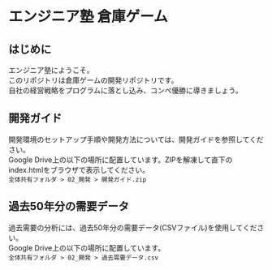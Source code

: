 # エンジニア塾 倉庫ゲーム

## はじめに

エンジニア塾にようこそ。  
このリポジトリは倉庫ゲームの開発リポジトリです。  
自社の経営戦略をプログラムに落とし込み、コンペ優勝に導きましょう。

## 開発ガイド

開発環境のセットアップ手順や開発方法については、開発ガイドを参照してください。  
Google Drive上の以下の場所に配置しています。ZIPを解凍して直下のindex.htmlをブラウザで表示してください。  
`全体共有フォルダ > 02_開発 > 開発ガイド.zip`

## 過去50年分の需要データ

過去需要の分析には、過去50年分の需要データ(CSVファイル)を使用してください。  
Google Drive上の以下の場所に配置しています。  
`全体共有フォルダ > 02_開発 > 過去需要データ.csv`
